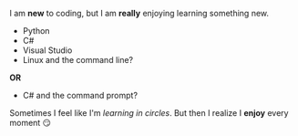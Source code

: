I am **new** to coding, but I am **really** enjoying learning something new.
* Python
* C#
* Visual Studio
* Linux and the command line?

**OR**
* C# and the command prompt?

Sometimes I feel like I'm *learning in circles*.  But then I realize I **enjoy** every moment :smirk:
